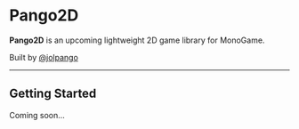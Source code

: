 # Pango2D

**Pango2D** is an upcoming lightweight 2D game library for MonoGame.

Built by [@jolpango](https://github.com/jolpango)

---

## Getting Started

Coming soon...
